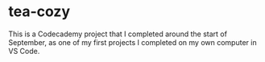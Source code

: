 # tea-cozy
This is a Codecademy project that I completed around the start of September, as one of my first projects I completed on my own computer in VS Code.
